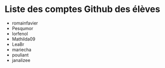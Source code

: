 # Liste des comptes Github des élèves

 - romainfavier
 - Pesqumor
 - lorfenol
 - Mathilda09
 - LeaBr
 - mariecha
 - pouliant
 - janalizee